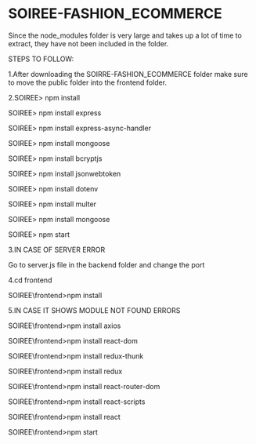 # SOIREE-FASHION_ECOMMERCE

Since the node_modules folder is very large and takes up a lot of time to extract, they have not been included in the folder.


STEPS TO FOLLOW:

1.After downloading the SOIRRE-FASHION_ECOMMERCE folder make sure to move the public folder into the frontend folder.


2.SOIREE> npm install

  SOIREE> npm install express
  
  SOIREE> npm install express-async-handler
  
  SOIREE> npm install mongoose
  
  SOIREE> npm install bcryptjs
  
  SOIREE> npm install jsonwebtoken
  
  SOIREE> npm install dotenv
  
  SOIREE> npm install multer
  
  SOIREE> npm install mongoose
  
  SOIREE> npm start
  


3.IN CASE OF SERVER ERROR

  Go to server.js file in the backend folder and change the port



4.cd frontend
  
  SOIREE\frontend>npm install
  


5.IN CASE IT SHOWS MODULE NOT FOUND ERRORS
  
  SOIREE\frontend>npm install axios
  
  SOIREE\frontend>npm install react-dom
  
  SOIREE\frontend>npm install redux-thunk
  
  SOIREE\frontend>npm install redux
  
  SOIREE\frontend>npm install react-router-dom
  
  SOIREE\frontend>npm install react-scripts
  
  SOIREE\frontend>npm install react
  
  SOIREE\frontend>npm start
  

  
  
 
  
  
  
  
  
	

  
